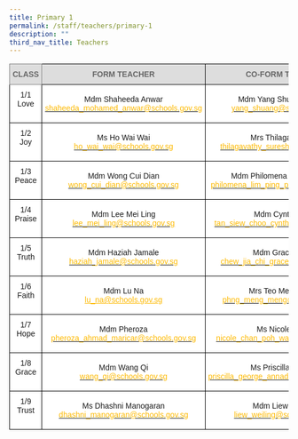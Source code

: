 ```yaml
---
title: Primary 1
permalink: /staff/teachers/primary-1
description: ""
third_nav_title: Teachers
---
```

<style type="text/css">
.tg  {border-collapse:collapse;border-spacing:0;}
.tg td{border-color:black;border-style:solid;border-width:1px;font-family:Arial, sans-serif;font-size:14px;
  overflow:hidden;padding:10px 5px;word-break:normal;}
.tg th{border-color:black;border-style:solid;border-width:1px;font-family:Arial, sans-serif;font-size:14px;
  font-weight:normal;overflow:hidden;padding:10px 5px;word-break:normal;}
.tg .tg-a4yv{background-color:#DDD;color:#666;font-weight:bold;text-align:center;vertical-align:top}
.tg .tg-kpb2{background-color:#DDD;border-color:inherit;color:#666;font-weight:bold;text-align:center;vertical-align:top}
.tg .tg-7yig{background-color:#FFF;text-align:center;vertical-align:top}
.tg .tg-f4yw{background-color:#FFF;text-align:center;vertical-align:middle}
.tg .tg-ee9d{background-color:#FFF;color:#FDB900;text-align:center;vertical-align:top}
</style>
<table class="tg">
<thead>
  <tr>
    <th class="tg-kpb2">CLASS</th>
    <th class="tg-a4yv">FORM TEACHER</th>
    <th class="tg-a4yv">CO-FORM TEACHER<br></th>
  </tr>
</thead>
<tbody>
  <tr>
    <td class="tg-7yig">1/1<br>Love<br><br></td>
    <td class="tg-f4yw">Mdm Shaheeda Anwar<br><a href="mailto:shaheeda_mohamed_anwar@schools.gov.sg"><span style="text-decoration:none;color:#FDB900">shaheeda_mohamed_anwar@schools.gov.sg</span></a></td>
    <td class="tg-f4yw">Mdm Yang Shuang Rachel<br><a href="mailto:yang_shuang@schools.gov.sg"><span style="text-decoration:none;color:#FDB900">yang_shuang@schools.gov.sg</span></a><br></td>
  </tr>
  <tr>
    <td class="tg-7yig">1/2<br>Joy<br><br></td>
    <td class="tg-f4yw">Ms Ho Wai Wai<br><a href="mailto:ho_wai_wai@schools.gov.sg"><span style="text-decoration:none;color:#FDB900">ho_wai_wai@schools.gov.sg</span></a><br></td>
    <td class="tg-f4yw">Mrs Thilaga Suresh<br><a href="mailto:thilagavathy_suresh@schools.gov.sg"><span style="text-decoration:none;color:#FDB900">thilagavathy_suresh@schools.gov.sg</span></a><br></td>
  </tr>
  <tr>
    <td class="tg-7yig">1/3<br>Peace<br><br></td>
    <td class="tg-f4yw">Mdm Wong Cui Dian<br><a href="mailto:wong_cui_dian@schools.gov.sg"><span style="text-decoration:none;color:#FDB900">wong_cui_dian@schools.gov.sg</span></a><br></td>
    <td class="tg-f4yw">Mdm Philomena Lim Ping Ping <br><a href="mailto:philomena_lim_ping_ping@schools.gov.sg"><span style="text-decoration:none;color:#FDB900">philomena_lim_ping_ping@schools.gov.sg</span></a></td>
  </tr>
  <tr>
    <td class="tg-7yig">1/4<br>Praise<br><br></td>
    <td class="tg-f4yw">Mdm Lee Mei Ling<br><a href="mailto:lee_mei_ling@schools.gov.sg"><span style="text-decoration:none;color:#FDB900">lee_mei_ling@schools.gov.sg</span></a></td>
    <td class="tg-f4yw">Mdm Cynthia Tan<br><a href="mailto:tan_siew_choo_cynthia@schools.gov.sg"><span style="text-decoration:none;color:#FDB900">tan_siew_choo_cynthia@schools.gov.sg</span></a></td>
  </tr>
  <tr>
    <td class="tg-7yig">1/5<br>Truth<br><br></td>
    <td class="tg-f4yw">Mdm Haziah Jamale<br><a href="mailto:haziah_jamale@schools.gov.sg"><span style="text-decoration:none;color:#FDB900">haziah_jamale@schools.gov.sg</span></a></td>
    <td class="tg-f4yw">Mdm Grace Chew<br><a href="mailto:chew_jia_chi_grace@schools.gov.sg"><span style="text-decoration:none;color:#FDB900">chew_jia_chi_grace@schools.gov.sg</span></a></td>
  </tr>
  <tr>
    <td class="tg-7yig">1/6<br>Faith<br><br></td>
    <td class="tg-f4yw">Mdm Lu Na<br><a href="mailto:lu_na@schools.gov.sg"><span style="text-decoration:underline;color:#FDB900">lu_na@schools.gov.sg</span></a></td>
    <td class="tg-f4yw">Mrs Teo Meng Meng<br><a href="mailto:phng_meng_meng@schools.gov.sg"><span style="text-decoration:none;color:#FDB900">phng_meng_meng@schools.gov.sg</span></a></td>
  </tr>
  <tr>
    <td class="tg-7yig">1/7<br> Hope<br><br></td>
    <td class="tg-f4yw">Mdm Pheroza<br><a href="mailto:pheroza_ahmad_maricar@schools.gov.sg"><span style="text-decoration:none;color:#FDB900">pheroza_ahmad_maricar@schools.gov.sg</span></a></td>
    <td class="tg-f4yw">Ms Nicole Chan<br><a href="mailto:nicole_chan_poh_wan@schools.gov.sg"><span style="text-decoration:none;color:#FDB900">nicole_chan_poh_wan@schools.gov.sg</span></a></td>
  </tr>
  <tr>
    <td class="tg-7yig">1/8<br>Grace<br><br></td>
    <td class="tg-f4yw">Mdm Wang Qi<br><a href="mailto:wang_qi@schools.gov.sg"><span style="text-decoration:none;color:#FDB900">wang_qi@schools.gov.sg</span></a></td>
    <td class="tg-f4yw">Ms Priscilla George<br><a href="mailto:priscilla_george_annadorai@schools.gov.sg"><span style="text-decoration:none;color:#FDB900">priscilla_george_annadorai@schools.gov.sg</span></a></td>
  </tr>
  <tr>
    <td class="tg-7yig">1/9<br>Trust<br><br></td>
    <td class="tg-f4yw">Ms Dhashni Manogaran<br><a href="mailto:dhashni_manogaran@schools.gov.sg"><span style="text-decoration:none;color:#FDB900">dhashni_manogaran@schools.gov.sg</span></a></td>
    <td class="tg-f4yw">Mdm Liew Weiling<br><a href="mailto:liew_weiling@schools.gov.sg"><span style="text-decoration:none;color:#FDB900">liew_weiling@schools.gov.sg</span></a></td>
  </tr>
</tbody>
</table>